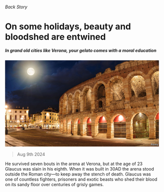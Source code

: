 ###### Back Story

# On some holidays, beauty and bloodshed are entwined 

##### In grand old cities like Verona, your gelato comes with a moral education 

![image](images/20240817_CUP003.jpg) 

> Aug 9th 2024 

He survived seven bouts in the arena at Verona, but at the age of 23 Glaucus was slain in his eighth. When it was built in 30AD the arena stood outside the Roman city—to keep away the stench of death. Glaucus was one of countless fighters, prisoners and exotic beasts who shed their blood on its sandy floor over centuries of grisly games.

